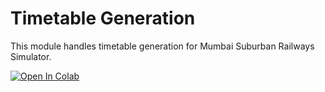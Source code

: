 # Timetable Generation
This module handles timetable generation for Mumbai Suburban Railways Simulator.

[![Open In Colab](https://colab.research.google.com/assets/colab-badge.svg)](https://colab.research.google.com/drive/1YMuLIFhgRp5kaiga1pZj4m1wP0pVh5l7?usp=sharing)
